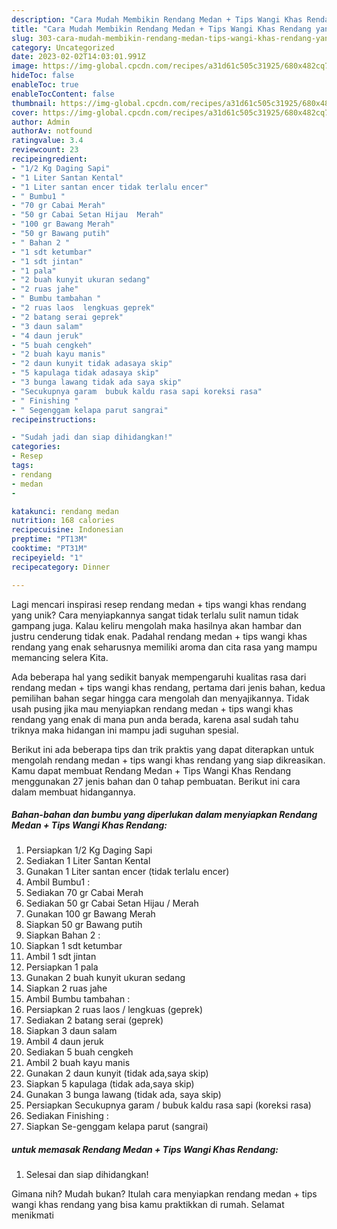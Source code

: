 ```yaml
---
description: "Cara Mudah Membikin Rendang Medan + Tips Wangi Khas Rendang yang Enak"
title: "Cara Mudah Membikin Rendang Medan + Tips Wangi Khas Rendang yang Enak"
slug: 303-cara-mudah-membikin-rendang-medan-tips-wangi-khas-rendang-yang-enak
category: Uncategorized
date: 2023-02-02T14:03:01.991Z
image: https://img-global.cpcdn.com/recipes/a31d61c505c31925/680x482cq70/rendang-medan-tips-wangi-khas-rendang-foto-resep-utama.jpg
hideToc: false
enableToc: true
enableTocContent: false
thumbnail: https://img-global.cpcdn.com/recipes/a31d61c505c31925/680x482cq70/rendang-medan-tips-wangi-khas-rendang-foto-resep-utama.jpg
cover: https://img-global.cpcdn.com/recipes/a31d61c505c31925/680x482cq70/rendang-medan-tips-wangi-khas-rendang-foto-resep-utama.jpg
author: Admin
authorAv: notfound
ratingvalue: 3.4
reviewcount: 23
recipeingredient:
- "1/2 Kg Daging Sapi"
- "1 Liter Santan Kental"
- "1 Liter santan encer tidak terlalu encer"
- " Bumbu1 "
- "70 gr Cabai Merah"
- "50 gr Cabai Setan Hijau  Merah"
- "100 gr Bawang Merah"
- "50 gr Bawang putih"
- " Bahan 2 "
- "1 sdt ketumbar"
- "1 sdt jintan"
- "1 pala"
- "2 buah kunyit ukuran sedang"
- "2 ruas jahe"
- " Bumbu tambahan "
- "2 ruas laos  lengkuas geprek"
- "2 batang serai geprek"
- "3 daun salam"
- "4 daun jeruk"
- "5 buah cengkeh"
- "2 buah kayu manis"
- "2 daun kunyit tidak adasaya skip"
- "5 kapulaga tidak adasaya skip"
- "3 bunga lawang tidak ada saya skip"
- "Secukupnya garam  bubuk kaldu rasa sapi koreksi rasa"
- " Finishing "
- " Segenggam kelapa parut sangrai"
recipeinstructions:

- "Sudah jadi dan siap dihidangkan!"
categories:
- Resep
tags:
- rendang
- medan
- 

katakunci: rendang medan  
nutrition: 168 calories
recipecuisine: Indonesian
preptime: "PT13M"
cooktime: "PT31M"
recipeyield: "1"
recipecategory: Dinner

---
```





Lagi mencari inspirasi resep rendang medan + tips wangi khas rendang yang unik? Cara menyiapkannya sangat tidak terlalu sulit namun tidak gampang juga. Kalau keliru mengolah maka hasilnya akan hambar dan justru cenderung tidak enak. Padahal rendang medan + tips wangi khas rendang yang enak seharusnya memiliki aroma dan cita rasa yang mampu memancing selera Kita.







Ada beberapa hal yang sedikit banyak mempengaruhi kualitas rasa dari rendang medan + tips wangi khas rendang, pertama dari jenis bahan, kedua pemilihan bahan segar hingga cara mengolah dan menyajikannya. Tidak usah pusing jika mau menyiapkan rendang medan + tips wangi khas rendang yang enak di mana pun anda berada, karena asal sudah tahu triknya maka hidangan ini mampu jadi suguhan spesial.






Berikut ini ada beberapa tips dan trik praktis yang dapat diterapkan untuk mengolah rendang medan + tips wangi khas rendang yang siap dikreasikan. Kamu dapat membuat Rendang Medan + Tips Wangi Khas Rendang menggunakan 27 jenis bahan dan 0 tahap pembuatan. Berikut ini cara dalam membuat hidangannya.

<!--inarticleads1-->

##### Bahan-bahan dan bumbu yang diperlukan dalam menyiapkan Rendang Medan + Tips Wangi Khas Rendang:

1. Persiapkan 1/2 Kg Daging Sapi
1. Sediakan 1 Liter Santan Kental
1. Gunakan 1 Liter santan encer (tidak terlalu encer)
1. Ambil  Bumbu1 :
1. Sediakan 70 gr Cabai Merah
1. Sediakan 50 gr Cabai Setan Hijau / Merah
1. Gunakan 100 gr Bawang Merah
1. Siapkan 50 gr Bawang putih
1. Siapkan  Bahan 2 :
1. Siapkan 1 sdt ketumbar
1. Ambil 1 sdt jintan
1. Persiapkan 1 pala
1. Gunakan 2 buah kunyit ukuran sedang
1. Siapkan 2 ruas jahe
1. Ambil  Bumbu tambahan :
1. Persiapkan 2 ruas laos / lengkuas (geprek)
1. Sediakan 2 batang serai (geprek)
1. Siapkan 3 daun salam
1. Ambil 4 daun jeruk
1. Sediakan 5 buah cengkeh
1. Ambil 2 buah kayu manis
1. Gunakan 2 daun kunyit (tidak ada,saya skip)
1. Siapkan 5 kapulaga (tidak ada,saya skip)
1. Gunakan 3 bunga lawang (tidak ada, saya skip)
1. Persiapkan Secukupnya garam / bubuk kaldu rasa sapi (koreksi rasa)
1. Sediakan  Finishing :
1. Siapkan  Se-genggam kelapa parut (sangrai)




<!--inarticleads2-->

#####  untuk memasak Rendang Medan + Tips Wangi Khas Rendang:


1. Selesai dan siap dihidangkan!



Gimana nih? Mudah bukan? Itulah cara menyiapkan rendang medan + tips wangi khas rendang yang bisa kamu praktikkan di rumah. Selamat menikmati
